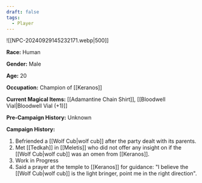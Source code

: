 ```yaml
---
draft: false
tags:
  - Player
---
```

![[NPC-20240929145232171.webp|500]]

**Race:** Human

**Gender:** Male

**Age:** 20

**Occupation:** Champion of [[Keranos]]

**Current Magical Items:** [[Adamantine Chain Shirt]], [[Bloodwell Vial|Bloodwell Vial (+1)]]

**Pre-Campaign History:** Unknown

**Campaign History:** 

1. Befriended a [[Wolf Cub|wolf cub]] after the party dealt with its parents. 
2. Met [[Tedkah]] in [[Meletis]] who did not offer any insight on if the [[Wolf Cub|wolf cub]] was an omen from [[Keranos]]. 
3. Work in Progress
4. Said a prayer at the temple to [[Keranos]] for guidance: "I believe the [[Wolf Cub|wolf cub]] is the light bringer, point me in the right direction".


